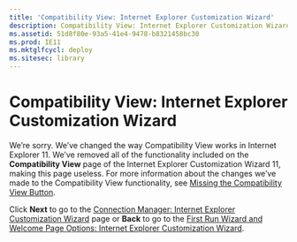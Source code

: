 ```yaml
---
title: 'Compatibility View: Internet Explorer Customization Wizard'
description: Compatibility View: Internet Explorer Customization Wizard
ms.assetid: 51d8f80e-93a5-41e4-9478-b8321458bc30
ms.prod: IE11
ms.mktglfcycl: deploy
ms.sitesec: library
---
```


# Compatibility View: Internet Explorer Customization Wizard


We’re sorry. We’ve changed the way Compatibility View works in Internet Explorer 11. We’ve removed all of the functionality included on the **Compatibility View** page of the Internet Explorer Customization Wizard 11, making this page useless. For more information about the changes we’ve made to the Compatibility View functionality, see [Missing the Compatibility View Button](p_ie11deploy.missing_the_compatibility_view_button).

Click **Next** to go to the [Connection Manager: Internet Explorer Customization Wizard](connection-manager-internet-explorer-customization-wizard.md) page or **Back** to go to the [First Run Wizard and Welcome Page Options: Internet Explorer Customization Wizard](first-run-wizard-and-welcome-page-options-internet-explorer-customization-wizard.md).

 

 





